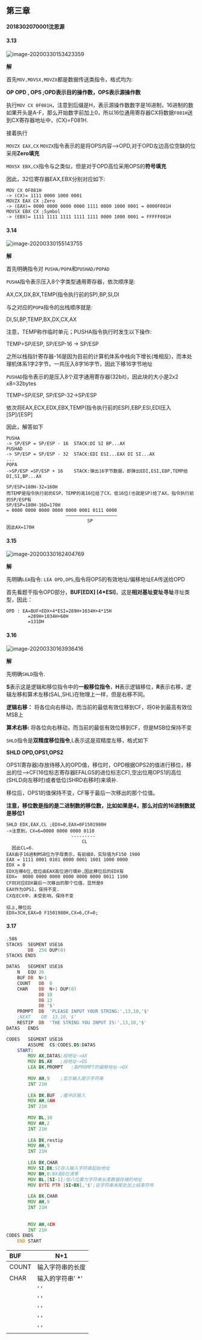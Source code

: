 ## 第三章

**2018302070001沈思源**

#### 3.13

![image-20200330153423359](assets/image-20200330153423359.png)

**解**

首先`MOV,MOVSX,MOVZX`都是数据传送类指令，格式均为:

**OP OPD , OPS     ;OPD表示目的操作数，OPS表示源操作数**

执行`MOV CX 0F081H`，注意到后缀是H，表示源操作数数字是16进制，16进制的数如果开头是A-F，那么开始数字前加上0，所以16位通用寄存器CX将数据`F081H`送到CX寄存器地址中，(CX)=F081H.

接着执行

`MOVZX EAX,CX` `MOVZX`指令表示的是将OPS内容-->OPD,对于OPD左边高位空缺的位采用**Zero填充**

`MOVSX EBX,CX`指令与之类似，但是对于OPD高位采用OPS的**符号填充**

因此，32位寄存器EAX,EBX分别对应如下:

```
MOV CX 0F081H
-> (CX)= 1111 0000 1000 0001
MOVZX EAX CX ;Zero
-> (EAX)= 0000 0000 0000 0000 1111 0000 1000 0001 = 0000F081H
MOVSX EBX CX ;Symbol
-> (EBX)= 1111 1111 1111 1111 1111 0000 1000 0001 = FFFFF081H
```

####  3.14

![image-20200330155143755](assets/image-20200330155143755.png)

**解**

首先明确指令对 `PUSHA/POPA`和`PUSHAD/POPAD`

`PUSHA`指令表示压入8个字类型通用寄存器，依次顺序是:

AX,CX,DX,BX,TEMP(指令执行前的SP),BP,SI,DI

与之对应的`POPA`指令的出栈顺序就是:

DI,SI,BP,TEMP,BX,DX,CX,AX

注意，TEMP称作临时单元；PUSHA指令执行时发生以下操作:

TEMP=SP/ESP,  SP/ESP-16 -> SP/ESP

之所以栈指针寄存器-16是因为目前的计算机体系中栈向下增长(堆相反)，而本处理机体系1字2字节，一共压入8字16字节，因此下移16字节地址

`PUSHAD`指令表示的是压入8个双字通用寄存器(32bit)，因此块的大小是2x2 x8=32bytes

TEMP=SP/ESP, SP/ESP-32->SP/ESP

依次将EAX,ECX,EDX,EBX,TEMP(指令执行前的ESP),EBP,ESI,EDI压入[SP]/[ESP]

因此，解答如下

```
PUSHA
-> SP/ESP = SP/ESP - 16  STACK:DI SI BP...AX
PUSHAD
-> SP/ESP = SP/ESP - 32  STACK:EDI ESI...EAX DI SI...AX
...
POPA
->SP/ESP =SP/ESP + 16    STACK:弹出16字节数据，即弹出EDI,ESI,EBP,TEMP给DI,SI,BP...AX

SP/ESP=180H-32=160H
而TEMP是指令执行前的ESP，TEMP的高16位给了CX，低16位(也就是SP)给了AX，指令执行前的SP/ESP有
SP/ESP=180H-16D=170H
= 0000 0000 0000 0000 0000 0001 0111 0000
                      ———————————————————
                     		  SP
因此AX=170H

```

#### 3.15

![image-20200330162404769](assets/image-20200330162404769.png)

**解**

先明确`LEA`指令: `LEA OPD,OPS`,指令将OPS的有效地址/偏移地址EA传送给OPD

首先看题干指令OPD部分，**BUF[EDX] [4\*ESI]**，这是**相对基址变址寻址**寻址类型，因此：

```
OPD : EA=BUF+EDX+4*ESI=289H+1034H+4*15H
		=289H+1034H+60H
		=131DH
```

#### 3.16

![image-20200330163936416](assets/image-20200330163936416.png)

**解**

先明确`SHLD`指令.

**S**表示这是逻辑和移位指令中的**一般移位指令**，**H**表示逻辑移位，**R**表示右移，逻辑左移和算术左移(SAL,SHL)在物理上一样，但是右移不同。

**逻辑右移：** 将各位向右移动，而当前的最低有效位移到CF，将0补到最高有效位MSB上

**算术右移:**    将各位向右移动，而当前的最低有效位移到CF，但是MSB位保持不变

`SHLD`指令是**双精度移位指令**,L表示这是双精度左移，格式如下

**SHLD OPD,OPS1,OPS2**

OPS1(寄存器)存放待移入的OPD值，移位时，OPD根据OPS2的值进行移位，移出的位-->CF(16位标志寄存器EFALGS的进位标志CF),空出位用OPS1的高位(SHLD向左移时)或者低位(SHRD右移时)来填补.

移位后，OPS1的值保持不变，CF等于最后一次移出的那个位值。

**注意，移位数是指的是二进制数的移位数，比如如果是4，那么对应的16进制数就是移位1**

```
SHLD EDX,EAX,CL ;EDX=0,EAX=0F1501980H
->注意到，CX=6=0000 0000 0000 0110
					    ---------
					    	CL
  因此CL=6.
EAX由于16进制MSB位为字母表示，有前缀0，实际值为F150 1980
EAX = 1111 0001 0101 0000 0001 1001 1000 0000
EDX = 0
EDX左移6位,低位由EAX高位进行填补,因此移位后的EDX有
EDX=  0000 0000 0000 0000 0000 0000 0011 1100
CF则对应EDX最后一次移出的那个位值，显然是0
EAX作为OPS1，保持不变.
CX在ECX中，未受影响，保持不变

综上,移位后
EDX=3CH,EAX=0 F1501980H,CX=6,CF=0;
```



#### 3.17

```asm
.586 
STACKS	SEGMENT	USE16
		DB	256	DUP(0)
STACKS ENDS

DATAS	SEGMENT	USE16
	N	EQU	26
	BUF	DB	N+1
	COUNT	DB	0
	CHAR	DB	N+1 DUP(0)
			DB 10
			DB 13
			DB '$'
	PROMPT	DB	'PLEASE INPUT YOUR STRING:',13,10,'$'
	;NEXT    DB  13,10,'$'
	RESTIP  DB  'THE STRING YOU INPUT IS:',13,10,'$'
DATAS	ENDS	

CODES	SEGMENT	USE16
		ASSUME	CS:CODES,DS:DATAS
	START:	
		MOV	AX,DATAS;段地址->AX
		MOV	DS,AX	;段地址->DS
		LEA	DX,PROMPT	;取PROMPT的偏移地址->DX
		
		MOV	AH,9	;显示输入提示字符串
		INT 21H
		
		LEA DX,BUF	;缓冲区输入
		MOV AH,0AH
		INT 21H
		
		MOV DL,10
		MOV AH,2
		INT 21H
			
		LEA DX,restip
		MOV AH,9
		INT 21H	
		
		LEA DX,CHAR
		MOV SI,DX;SI存入输入字符串起始地址
		MOV BH,0;BX高8位清零
		MOV BL,[SI-1];低八位置为字符串长度数据存储的地址 
		MOV BYTE PTR [SI+BX],'$';在字符串末尾处加上结束符号
		
		LEA DX,CHAR
		MOV AH,9
		INT 21H
		
		
		MOV AH,4CH
		INT 21H
CODES ENDS
	END START
```

| BUF   | N+1              |
| :---- | ---------------- |
| COUNT | 输入字符串的长度 |
| CHAR  | 输入的字符串' *' |
|       | ' '              |
|       | ' '              |
|       | ' '              |
|       | ' '              |
|       | ' '              |



